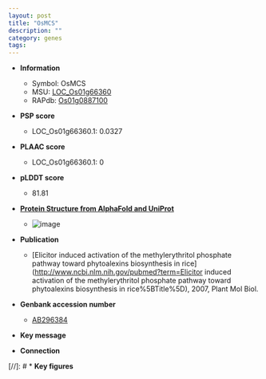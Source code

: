 ```yaml
---
layout: post
title: "OsMCS"
description: ""
category: genes
tags: 
---
```


* **Information**  
    + Symbol: OsMCS  
    + MSU: [LOC_Os01g66360](http://rice.plantbiology.msu.edu/cgi-bin/ORF_infopage.cgi?orf=LOC_Os01g66360)  
    + RAPdb: [Os01g0887100](http://rapdb.dna.affrc.go.jp/viewer/gbrowse_details/irgsp1?name=Os01g0887100)  

* **PSP score**  
    + LOC_Os01g66360.1: 0.0327 

* **PLAAC score**  
    + LOC_Os01g66360.1: 0 

* **pLDDT score**
    + 81.81

* **[Protein Structure from AlphaFold and UniProt](https://www.uniprot.org/uniprotkb/Q5N8G1/entry#structure)**
    + ![image](https://ricepsp.github.io/images/Q5/AF-Q5N8G1-F1.png)

* **Publication**  
    + [Elicitor induced activation of the methylerythritol phosphate pathway toward phytoalexins biosynthesis in rice](http://www.ncbi.nlm.nih.gov/pubmed?term=Elicitor induced activation of the methylerythritol phosphate pathway toward phytoalexins biosynthesis in rice%5BTitle%5D), 2007, Plant Mol Biol.

* **Genbank accession number**  
    + [AB296384](http://www.ncbi.nlm.nih.gov/nuccore/AB296384)

* **Key message**  

* **Connection**  

[//]: # * **Key figures**  


